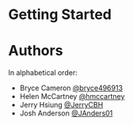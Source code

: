 # Getting Started
# Authors
In alphabetical order:
- Bryce Cameron [@bryce496913](https://www.github.com/bryce496913)
- Helen McCartney [@hmccartney](https://www.github.com/hmccartney)
- Jerry Hsiung [@JerryCBH](https://www.github.com/JerryCBH)
- Josh Anderson [@JAnders01](https://www.github.com/JAnders01)
